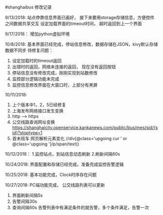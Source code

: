 #shanghaibus
修改记录


9/13/2018:
站点停靠信息界面已画好， 接下来要用storage存储信息，方便控件之间数据共享交互
设定加载界面的timeout时间， 超时返回到上一个界面

9/17/2018：
增加python虚拟环境

10/8/2018:
基本界面已经完成，停站信息修改，数据存储在JSON，kivy默认存储数据不同步
待修复问题：
1. 设定加载时的timeout返回
2. 出错时的返回，网络未连接的返回， 现在没有返回按钮
3. 停站信息没有修改完成，刚刚实现到站数修改
4. 监控部分逻辑功能未完成
5. 监控信息修改界面在大窗口时，上部分有黑屏

10/11/2018:
1. 上个版本中1，2，5已经修复
2. 上海发布网络接口发生变换
3. http --> https
4. 公交线路查询网址变换 https://shanghaicity.openservice.kankanews.com/public/bus/mes/sid/{sid}?stoptype=1
5. 首末班车 网页解析元素变化 //div[@class='upgoing cur ' or @class='upgoing ']/p/span/text()

10/12/2018：
1.监控站点，到站信息动态刷新
2.刷新间隔60s

10/24/2018:
界面配置和存储已经完成，准备完成监控告警逻辑

10/25/2018:
基本功能完成，Clock时序存在问题

10/27/2018:
PC端功能完成， 公交线路列表可以更新
1. 界面刷新间隔5s
2. 告警间隔30s
3. 查询间隔60s
告警列表中有满足条件的就告警，多个条件满足，告警一次